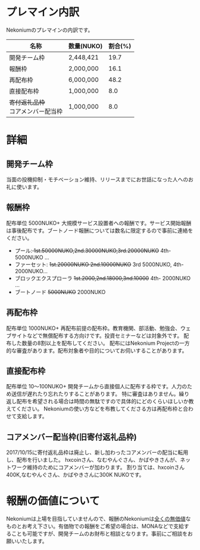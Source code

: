 # プレマイン内訳

Nekoniumのプレマインの内訳です。

|名称|数量(NUKO)|割合(%)|
|---|---|---|
|開発チーム枠|2,448,421|19.7|
|報酬枠|2,000,000|16.1|
|再配布枠|6,000,000|48.2|
|直接配布枠|1,000,000|8.0|
|<s>寄付返礼品枠</s><br/>コアメンバー配当枠|1,000,000|8.0|

# 詳細

## 開発チーム枠
当面の投機抑制・モチベーション維持、リリースまでにお世話になった人へのお礼に使います。

## 報酬枠
配布単位 5000NUKO+ 
大規模サービス設置者への報酬です。サービス開始報酬は事後配布です。ブートノード報酬については数名に限定するので事前に連絡をください。
<br/>
* プール:<s> 1st.50000NUKO,2nd.30000NUKO,3rd.20000NUKO</s> 4th- 5000NUKO ...
* ファーセット: <s>1st.20000NUKO 2nd.10000NUKO</s> 3rd 5000NUKO, 4th- 2000NUKO... 
* ブロックエクスプローラ <s>1st.2000,2nd.18000,3nd.10000</s> 4th- 2000NUKO ...
* ブートノード <s>5000NUKO</s> 2000NUKO

## 再配布枠
配布単位 1000NUKO+ 
再配布前提の配布枠。教育機関、部活動、勉強会、ウェブサイトなどで無償配布する方向けです。投資セミナーなどは対象外です。
配布した数量の8割以上を配布してください。
配布にはNekonium Projectの一方的な審査があります。配布対象者や目的についてお伺いすることがあります。

## 直接配布枠
配布単位 10～100NUKO+
開発チームから直接個人に配布する枠です。人力のため送信が遅れたり忘れたりすることがあります。
特に審査はありません。繰り返し配布を希望される場合は時間の無駄ですので具体的にどのくらいほしいか教えてください。
Nekoniumの使い方などを布教してくださる方は再配布枠と合わせて支給します。

## コアメンバー配当枠(旧寄付返礼品枠)
2017/10/15に寄付返礼品枠は廃止し、新し加わったコアメンバーの配当に転用し、配布を行いました。
hxcoinさん、なむやんぐさん、かばやきさんが、ネットワーク維持のためにコアメンバーが加わります。
割り当ては、hxcoinさん400K,なむやんぐさん、かばやきさんに300K NUKOです。


# 報酬の価値について
Nekoniumは上場を目指していませんので、報酬のNekoniumは<u>全くの無価値</u>なものとお考え下さい。有価物での報酬をご希望の場合は、MONAなどで支給することも可能ですが、開発チームのお財布と相談となります。事前にご相談をお願いいたします。
